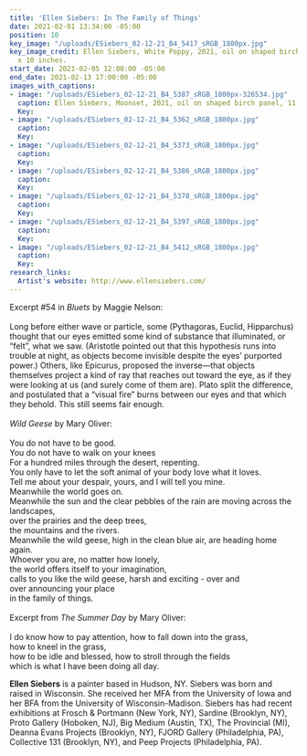 ```yaml
---
title: 'Ellen Siebers: In The Family of Things'
date: 2021-02-01 13:34:00 -05:00
position: 10
key_image: "/uploads/ESiebers_02-12-21_B4_5417_sRGB_1800px.jpg"
key_image_credit: Ellen Siebers, White Poppy, 2021, oil on shaped birch panel, 10
  x 10 inches.
start_date: 2021-02-05 12:00:00 -05:00
end_date: 2021-02-13 17:00:00 -05:00
images_with_captions:
- image: "/uploads/ESiebers_02-12-21_B4_5387_sRGB_1800px-326534.jpg"
  caption: Ellen Siebers, Moonset, 2021, oil on shaped birch panel, 11 x 11 inches.
  Key: 
- image: "/uploads/ESiebers_02-12-21_B4_5362_sRGB_1800px.jpg"
  caption: 
  Key: 
- image: "/uploads/ESiebers_02-12-21_B4_5373_sRGB_1800px.jpg"
  caption: 
  Key: 
- image: "/uploads/ESiebers_02-12-21_B4_5386_sRGB_1800px.jpg"
  caption: 
  Key: 
- image: "/uploads/ESiebers_02-12-21_B4_5378_sRGB_1800px.jpg"
  caption: 
  Key: 
- image: "/uploads/ESiebers_02-12-21_B4_5397_sRGB_1800px.jpg"
  caption: 
  Key: 
- image: "/uploads/ESiebers_02-12-21_B4_5412_sRGB_1800px.jpg"
  caption: 
  Key: 
research_links:
  Artist's website: http://www.ellensiebers.com/
---
```


Excerpt #54 in​ <i>Bluets</i>​ by Maggie Nelson:
<br>
<br>
Long before either wave or particle, some (Pythagoras, Euclid, Hipparchus) thought that our eyes emitted some kind of substance that illuminated, or “felt”, what we saw. (Aristotle pointed out that this hypothesis runs into trouble at night, as objects become invisible despite the eyes’ purported power.) Others, like Epicurus, proposed the inverse—that objects themselves project a kind of ray that reaches out toward the eye, as if they were looking at us (and surely come of them are). Plato split the difference, and postulated that a “visual fire” burns between our eyes and that which they behold. This still seems fair enough.
<br>
<br>
<i>Wild Geese​</i> by Mary Oliver:
<br>
<br>You do not have to be good.
<br>You do not have to walk on your knees
<br>For a hundred miles through the desert, repenting.
<br>You only have to let the soft animal of your body love what it loves.
<br>Tell me about your despair, yours, and I will tell you mine.
<br>Meanwhile the world goes on.
<br>Meanwhile the sun and the clear pebbles of the rain are moving across the landscapes,
<br>over the prairies and the deep trees,
<br>the mountains and the rivers.
<br>Meanwhile the wild geese, high in the clean blue air, are heading home again.
<br>Whoever you are, no matter how lonely,
<br>the world offers itself to your imagination,
<br>calls to you like the wild geese, harsh and exciting - over and <br>over announcing your place
<br>in the family of things.
<br>
<br>
Excerpt from <i>T​he Summer Day</i>​ by Mary Oliver:
<br>
<br>I do know how to pay attention, how to fall down into the grass, <br>how to kneel in the grass,
<br>how to be idle and blessed, how to stroll through the fields
<br>which is what I have been doing all day.


<b>Ellen Siebers</b> is a painter based in Hudson, NY. Siebers was born and raised in Wisconsin. She received her MFA from the University of Iowa and her BFA from the University of Wisconsin-Madison. Siebers has had recent exhibitions at Frosch & Portmann (New York, NY), Sardine (Brooklyn, NY), Proto Gallery (Hoboken, NJ), Big Medium (Austin, TX), The Provincial (MI), Deanna Evans Projects (Brooklyn, NY), FJORD Gallery (Philadelphia, PA), Collective 131 (Brooklyn, NY), and Peep Projects (Philadelphia, PA).